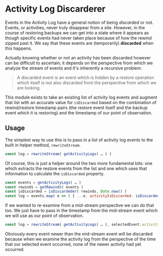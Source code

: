 # Activity Log Discarderer

Events in the Activity Log have a general notion of being _discarded_ or not.
Events, or activities, never truly disappear from a site.
However, in the course of restoring backups we can get into a state where
it appears as though specific events had never taken place because of
how the rewind zipped past it.
We say that these events are (temporarily) **discarded** when this happens.

Actually knowing whether or not an activity has been discarded however can be
difficult to ascertain; it depends on the perspective from which we analyze
the stream of events and it's inherently a recursive problem.

> A discarded event is an event which is hidden by a restore operation which
> itself is not also discarded from the perspective from which we are looking.

This module exists to take an existing list of activity log events and augment
that list with an accurate value for `isDiscarded` based on the combination of
rewind/restore timestamp pairs (the restore event itself and the backup event
which it is restoring) and the timestamp of our point of observation.


## Usage

The simplest way to use this is to pass in a list of activity log events to the
built in helper method, `rewriteStream`.

```js
const log = rewriteStream( getActivityLogs( … ) )
```

Of course, this _is_ just a helper around the two more fundamental bits: one
which extracts the restore events from the list and one which uses that
information to calculate the `isDiscarded` property.

```js
const events = getActivityLogs( … )
const rewinds = getRewinds( events )
const isDiscarded = isDiscardeder( rewinds, Date.now() )
const log = events.map( e => ( { ...e, activityIsDiscarded: isDiscarded( e.activityTs ) } ) )
```

If we wanted to re-examine from a mid-stream perspective we can do that too.
We just have to pass in the timestamp from the mid-stream event which we will
use as our point of observation.

```js
const log = rewriteStream( getActivityLogs( … ), selectedEvent.activityTs )
```

Obviously every event newer than the mid-stream event will be discarded because
when we examine the activity log from the perspective of the time that our
selected event occurred, none of the newer activity had yet occurred.
